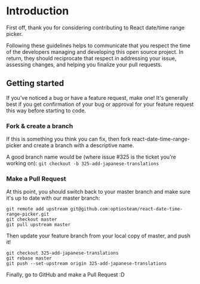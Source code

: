 # Introduction

First off, thank you for considering contributing to React date/time range picker. 

Following these guidelines helps to communicate that you respect the time of the developers managing and developing this open source project. 
In return, they should reciprocate that respect in addressing your issue, assessing changes, and helping you finalize your pull requests.

## Getting started

If you've noticed a bug or have a feature request, make one! 
It's generally best if you get confirmation of your bug or approval for your feature request this way before starting to code.

### Fork & create a branch
If this is something you think you can fix, then fork react-date-time-range-picker and create a branch with a descriptive name.

A good branch name would be (where issue #325 is the ticket you're working on):
`git checkout -b 325-add-japanese-translations`

### Make a Pull Request

At this point, you should switch back to your master branch and make sure it's up to date with our master branch:
```
git remote add upstream git@github.com:optiosteam/react-date-time-range-picker.git
git checkout master
git pull upstream master
```
Then update your feature branch from your local copy of master, and push it!

```
git checkout 325-add-japanese-translations
git rebase master
git push --set-upstream origin 325-add-japanese-translations
```
Finally, go to GitHub and make a Pull Request :D
